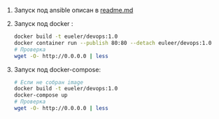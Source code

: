1. Запуск под ansible описан в [readme.md](/ansible/readme.md)

2. Запуск под docker :

   ```bash
   docker build -t eueler/devops:1.0
   docker container run --publish 80:80 --detach euleer/devops:1.0
   # Проверка 
   wget -O- http://0.0.0.0 | less
   ```

3. Запуск под docker-compose:

   ```bash
   # Если не собран image
   docker build -t eueler/devops:1.0
   docker-compose up
   # Проверка 
   wget -O- http://0.0.0.0 | less
   ```

   